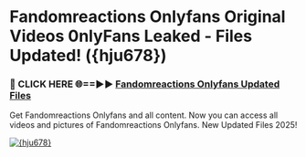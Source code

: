 # Fandomreactions Onlyfans Original Videos 0nlyFans Leaked - Files Updated! ({hju678})

<h3>🔴 CLICK HERE 🌐==►► <a href="https://tinyurl.com/ms9xzufz" rel="nofollow">Fandomreactions Onlyfans Updated Files</a></h3>

Get Fandomreactions Onlyfans and all content. Now you can access all videos and pictures of Fandomreactions Onlyfans. New Updated Files 2025!

[![{hju678}](https://i.imgur.com/PQ7UWWw.gif)](https://tinyurl.com/ms9xzufz)